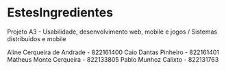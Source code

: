 # EstesIngredientes
Projeto A3 - Usabilidade, desenvolvimento web, mobile e jogos / Sistemas distribuídos e mobile

Aline Cerqueira de Andrade - 822161400
Caio Dantas Pinheiro - 822161401
Matheus Monte Cerqueira - 822133805
Pablo Munhoz Calixto - 822131763
